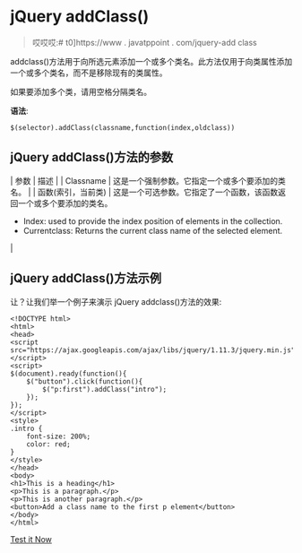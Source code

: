 # jQuery addClass()

> 哎哎哎:# t0]https://www . javatppoint . com/jquery-add class

addclass()方法用于向所选元素添加一个或多个类名。此方法仅用于向类属性添加一个或多个类名，而不是移除现有的类属性。

如果要添加多个类，请用空格分隔类名。

**语法**:

```
$(selector).addClass(classname,function(index,oldclass)) 

```

## jQuery addClass()方法的参数

| 参数 | 描述 |
| Classname | 这是一个强制参数。它指定一个或多个要添加的类名。 |
| 函数(索引，当前类) | 这是一个可选参数。它指定了一个函数，该函数返回一个或多个要添加的类名。

*   Index: used to provide the index position of elements in the collection.
*   Currentclass: Returns the current class name of the selected element.

 |

## jQuery addClass()方法示例

让？让我们举一个例子来演示 jQuery addclass()方法的效果:

```
<!DOCTYPE html>
<html>
<head>
<script src="https://ajax.googleapis.com/ajax/libs/jquery/1.11.3/jquery.min.js"></script>
<script>
$(document).ready(function(){
    $("button").click(function(){
        $("p:first").addClass("intro");
    });
});
</script>
<style>
.intro {
    font-size: 200%;
    color: red;
}
</style>
</head>
<body>
<h1>This is a heading</h1>
<p>This is a paragraph.</p>
<p>This is another paragraph.</p>
<button>Add a class name to the first p element</button>
</body>
</html>

```

[Test it Now](https://www.javatpoint.com/oprweb/test.jsp?filename=jqueryaddClass1)